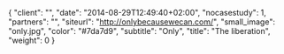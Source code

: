 {
   "client": "",
   "date": "2014-08-29T12:49:40+02:00",
   "nocasestudy": 1,
   "partners": "",
   "siteurl": "http://onlybecausewecan.com/",
   "small_image": "only.jpg",
   "color": "#7da7d9",
   "subtitle": "Only",
   "title": "The liberation",
   "weight": 0
}

